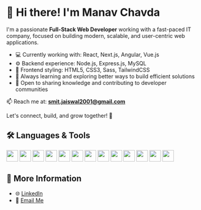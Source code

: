 # 👋 Hi there! I'm Manav Chavda

I'm a passionate **Full-Stack Web Developer** working with a fast-paced IT company, focused on building modern, scalable, and user-centric web applications.

- 💻 Currently working with: React, Next.js, Angular, Vue.js
- ⚙️ Backend experience: Node.js, Express.js, MySQL
- 🎨 Frontend styling: HTML5, CSS3, Sass, TailwindCSS
- 🌱 Always learning and exploring better ways to build efficient solutions
- 💬 Open to sharing knowledge and contributing to developer communities

📫 Reach me at: **smit.jaiswal2001@gmail.com**

Let's connect, build, and grow together! 🚀


## 🛠️ Languages & Tools

<p>
  <img src="https://cdn.jsdelivr.net/gh/devicons/devicon/icons/react/react-original.svg" height="30" />
  <img src="https://cdn.jsdelivr.net/gh/devicons/devicon/icons/nextjs/nextjs-original.svg" height="30" />
  <img src="https://cdn.jsdelivr.net/gh/devicons/devicon/icons/angularjs/angularjs-original.svg" height="30" />
  <img src="https://cdn.jsdelivr.net/gh/devicons/devicon/icons/vuejs/vuejs-original.svg" height="30" />
  <img src="https://cdn.jsdelivr.net/gh/devicons/devicon/icons/nodejs/nodejs-original.svg" height="30" />
  <img src="https://cdn.jsdelivr.net/gh/devicons/devicon/icons/express/express-original.svg" height="30" />
  <img src="https://cdn.jsdelivr.net/gh/devicons/devicon/icons/mysql/mysql-original.svg" height="30" />
  <img src="https://cdn.jsdelivr.net/gh/devicons/devicon/icons/html5/html5-original.svg" height="30" />
  <img src="https://cdn.jsdelivr.net/gh/devicons/devicon/icons/css3/css3-original.svg" height="30" />
  <img src="https://cdn.jsdelivr.net/gh/devicons/devicon/icons/sass/sass-original.svg" height="30" />
  <img src="https://cdn.jsdelivr.net/gh/devicons/devicon/icons/javascript/javascript-original.svg" height="30" />
  <img src="https://cdn.jsdelivr.net/gh/devicons/devicon/icons/typescript/typescript-original.svg" height="30" />
  <img src="https://cdn.jsdelivr.net/gh/devicons/devicon/icons/git/git-original.svg" height="30" />
</p>

## 🔗 More Information

- 🌐 [LinkedIn](https://www.linkedin.com/in/manav-chavda-705b03216)
- 📩 [Email Me](mailto:chavdamanav17@gmail.com)
